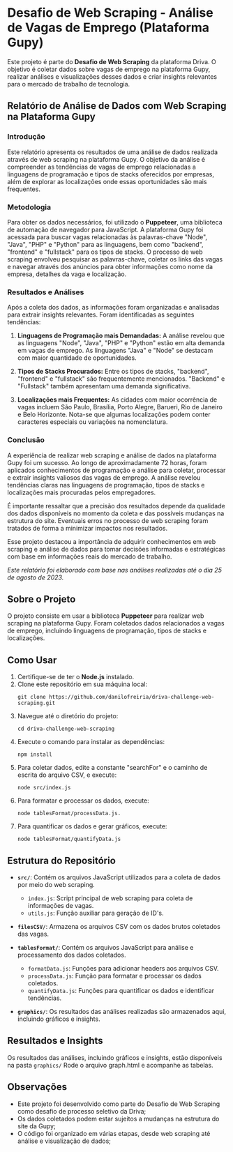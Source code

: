 # Desafio de Web Scraping - Análise de Vagas de Emprego (Plataforma Gupy)

Este projeto é parte do **Desafio de Web Scraping** da plataforma Driva. O objetivo é coletar dados sobre vagas de emprego na plataforma Gupy, realizar análises e visualizações desses dados e criar insights relevantes para o mercado de trabalho de tecnologia.

## Relatório de Análise de Dados com Web Scraping na Plataforma Gupy

### Introdução

Este relatório apresenta os resultados de uma análise de dados realizada através de web scraping na plataforma Gupy. O objetivo da análise é compreender as tendências de vagas de emprego relacionadas a linguagens de programação e tipos de stacks oferecidos por empresas, além de explorar as localizações onde essas oportunidades são mais frequentes.

### Metodologia

Para obter os dados necessários, foi utilizado o **Puppeteer**, uma biblioteca de automação de navegador para JavaScript. A plataforma Gupy foi acessada para buscar vagas relacionadas às palavras-chave "Node", "Java", "PHP" e "Python" para as linguagens, bem como "backend", "frontend" e "fullstack" para os tipos de stacks. O processo de web scraping envolveu pesquisar as palavras-chave, coletar os links das vagas e navegar através dos anúncios para obter informações como nome da empresa, detalhes da vaga e localização.

### Resultados e Análises

Após a coleta dos dados, as informações foram organizadas e analisadas para extrair insights relevantes. Foram identificadas as seguintes tendências:

1. **Linguagens de Programação mais Demandadas:** A análise revelou que as linguagens "Node", "Java", "PHP" e "Python" estão em alta demanda em vagas de emprego. As linguagens "Java" e "Node" se destacam com maior quantidade de oportunidades.

2. **Tipos de Stacks Procurados:** Entre os tipos de stacks, "backend", "frontend" e "fullstack" são frequentemente mencionados. "Backend" e "Fullstack" também apresentam uma demanda significativa.

3. **Localizações mais Frequentes:** As cidades com maior ocorrência de vagas incluem São Paulo, Brasília, Porto Alegre, Barueri, Rio de Janeiro e Belo Horizonte. Nota-se que algumas localizações podem conter caracteres especiais ou variações na nomenclatura.

### Conclusão

A experiência de realizar web scraping e análise de dados na plataforma Gupy foi um sucesso. Ao longo de aproximadamente 72 horas, foram aplicados conhecimentos de programação e análise para coletar, processar e extrair insights valiosos das vagas de emprego. A análise revelou tendências claras nas linguagens de programação, tipos de stacks e localizações mais procuradas pelos empregadores.

É importante ressaltar que a precisão dos resultados depende da qualidade dos dados disponíveis no momento da coleta e das possíveis mudanças na estrutura do site. Eventuais erros no processo de web scraping foram tratados de forma a minimizar impactos nos resultados.

Esse projeto destacou a importância de adquirir conhecimentos em web scraping e análise de dados para tomar decisões informadas e estratégicas com base em informações reais do mercado de trabalho.

*Este relatório foi elaborado com base nas análises realizadas até o dia 25 de agosto de 2023.*

## Sobre o Projeto

O projeto consiste em usar a biblioteca **Puppeteer** para realizar web scraping na plataforma Gupy. Foram coletados dados relacionados a vagas de emprego, incluindo linguagens de programação, tipos de stacks e localizações.

## Como Usar

1. Certifique-se de ter o **Node.js** instalado.
2. Clone este repositório em sua máquina local:
   ```
   git clone https://github.com/danilofreiria/driva-challenge-web-scraping.git
   ```
3. Navegue até o diretório do projeto:
   ```
   cd driva-challenge-web-scraping
   ```
4. Execute o comando para instalar as dependências:
   ```
   npm install
   ```
5. Para coletar dados, edite a constante "searchFor" e o caminho de escrita do arquivo CSV, e execute:
   ```
   node src/index.js
   ```
6. Para formatar e processar os dados, execute:
   ```
   node tablesFormat/processData.js.
   ```
7. Para quantificar os dados e gerar gráficos, execute:
   ```
   node tablesFormat/quantifyData.js
   ```

## Estrutura do Repositório

- **`src/`**: Contém os arquivos JavaScript utilizados para a coleta de dados por meio do web scraping.
  - `index.js`: Script principal de web scraping para coleta de informações de vagas.
  - `utils.js`: Função auxiliar para geração de ID's.

- **`filesCSV/`**: Armazena os arquivos CSV com os dados brutos coletados das vagas.

- **`tablesFormat/`**: Contém os arquivos JavaScript para análise e processamento dos dados coletados.
  - `formatData.js`: Funções para adicionar headers aos arquivos CSV.
  - `processData.js`: Função para formatar e processar os dados coletados.
  - `quantifyData.js`: Funções para quantificar os dados e identificar tendências.

- **`graphics/`**: Os resultados das análises realizadas são armazenados aqui, incluindo gráficos e insights.

## Resultados e Insights

Os resultados das análises, incluindo gráficos e insights, estão disponíveis na pasta `graphics/` Rode o arquivo graph.html e acompanhe as tabelas.

## Observações

- Este projeto foi desenvolvido como parte do Desafio de Web Scraping como desafio de processo seletivo da Driva;
- Os dados coletados podem estar sujeitos a mudanças na estrutura do site da Gupy;
- O código foi organizado em várias etapas, desde web scraping até análise e visualização de dados;